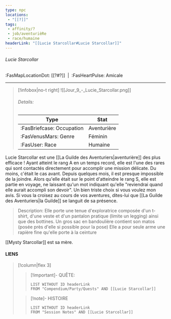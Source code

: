 ```yaml
---
type: npc
locations:
 - "[[?]]"
tags:
 - affinity/?
 - job/aventurièRe
 - race/humaine
headerLink: "[[Lucie Starcollar#Lucie Starcollar]]"
---
```

###### Lucie Starcollar
<span class="sub2">:FasMapLocationDot: [[?#?]]&nbsp;&nbsp;|&nbsp;&nbsp;:FasHeartPulse: Amicale </span>
___

> [!infobox|no-t right]
> ![[Jour_9_-_Lucie_Starcollar.png]]
> ###### Details:
> | Type | Stat |
> | ---- | ---- |
> | :FasBriefcase: Occupation |  Aventurière |
> | :FasVenusMars: Genre | Féminin |
> | :FasUser: Race | Humaine |
<span class="clearfix"></span>

Lucie Starcollar est une [[La Guilde des Aventuriers|aventurière]] des plus efficace ! Ayant atteint le rang A en un temps record, elle est l'une des rares qui sont contactés directement pour accomplir une mission délicate.
Du moins, c'était le cas avant. Depuis quelques mois, il est presque impossible de la joindre. Alors qu'elle était sur le point d'atteindre le rang S, elle est partie en voyage, ne laissant qu'un mot indiquant qu'elle "reviendrai quand elle aurait accompli son devoir". Un bien triste choix si vous voulez mon avis.
Si vous la croisez au cours de vos aventures, dites-lui que [[La Guilde des Aventuriers|la Guilde]] se languit de sa présence.

> Description:
> Elle porte une tenue d'exploratrice composée d'un t-shirt, d'une veste et d'un pantalon pratique (limite un legging) ainsi que des bottines. Un gros sac en bandoulière contient son matos (posée près d'elle si possible pour la pose) Elle a pour seule arme une rapière fine qu'elle porte à la ceinture

[[Mysty Starcollar]] est sa mère.


#### LIENS
> [!column|flex 3]
>> [!important]- QUÊTE:
>>```dataview
>>LIST WITHOUT ID headerLink
>>FROM "Compendium/Party/Quests" AND [[Lucie Starcollar]]
>
>>[!note]- HISTOIRE
>>```dataview
>>LIST WITHOUT ID headerLink
>>FROM "Session Notes" AND [[Lucie Starcollar]]

